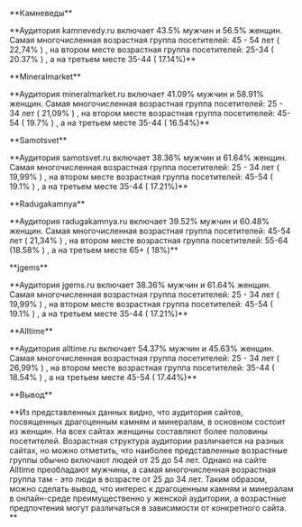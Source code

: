 ﻿\*\*Камневеды\*\*

\*\*Аудитория kamnevedy.ru включает 43.5% мужчин и 56.5% женщин. Самая многочисленная возрастная группа посетителей: 45 - 54 лет ( 22,74% ) , на втором месте возрастная группа посетителей: 25-34 ( 20.37% ) ,  а на третьем месте 35-44 ( 17.14%)\*\*

\*\*Mineralmarket\*\*

\*\*Аудитория mineralmarket.ru включает 41.09% мужчин и 58.91% женщин. Самая многочисленная возрастная группа посетителей: 25 - 34 лет ( 21,09% ) , на втором месте возрастная группа посетителей: 45-54 ( 19.7% ) ,  а на третьем месте 35-44 ( 16.54%)\*\*

\*\*Samotsvet\*\*

\*\*Аудитория samotsvet.ru включает 38.36% мужчин и 61.64% женщин. Самая многочисленная возрастная группа посетителей: 25 - 34 лет ( 19,99% ) , на втором месте возрастная группа посетителей: 45-54 ( 19.1% ) ,  а на третьем месте 35-44 ( 17.21%)\*\*

\*\*Radugakamnya\*\*

\*\*Аудитория radugakamnya.ru включает 39.52% мужчин и 60.48% женщин. Самая многочисленная возрастная группа посетителей: 45-54 лет ( 21,34% ) , на втором месте возрастная группа посетителей: 55-64 (18.58% ) ,  а на третьем месте 65+ ( 18%)\*\*

\*\*jgems\*\*

\*\*Аудитория jgems.ru включает 38.36% мужчин и 61.64% женщин. Самая многочисленная возрастная группа посетителей: 25 - 34 лет ( 19,99% ) , на втором месте возрастная группа посетителей: 45-54 ( 19.1% ) ,  а на третьем месте 35-44 ( 17.21%)\*\*

\*\*Alltime\*\*

\*\*Аудитория alltime.ru включает 54.37% мужчин и 45.63% женщин. Самая многочисленная возрастная группа посетителей: 25 - 34 лет ( 26,99% ) , на втором месте возрастная группа посетителей: 35-44 ( 18.54% ) ,  а на третьем месте 45-54 ( 17.44%)\*\*

\*\*Вывод\*\*

\*\*Из представленных данных видно, что аудитория сайтов, посвященных драгоценным камням и минералам, в основном состоит из женщин. На всех сайтах женщины составляют более половины посетителей. Возрастная структура аудитории различается на разных сайтах, но можно отметить, что наиболее представленные возрастные группы обычно включают людей от 25 до 54 лет. Однако на сайте Alltime преобладают мужчины, а самая многочисленная возрастная группа там - это люди в возрасте от 25 до 34 лет. Таким образом, можно сделать вывод, что интерес к драгоценным камням и минералам в онлайн-среде преимущественно у женской аудитории, а возрастные предпочтения могут различаться в зависимости от конкретного сайта. \*\*



